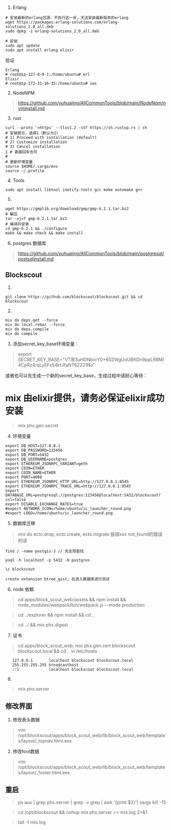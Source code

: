 1. Erlang

```text
# 安装最新的erlang包源，不执行这一步，无法安装最新版本的erlang
wget https://packages.erlang-solutions.com/erlang-solutions_2.0_all.deb
sudo dpkg -i erlang-solutions_2.0_all.deb

# 安装
sudo apt update
sudo apt install erlang elixir

```
验证
```text
Erlang
# root@ip-127-0-0-1:/home/ubuntu# erl
Elixir 
# root@ip-172-31-16-35:/home/ubuntu# iex
```

2. NodeNPM

> https://github.com/yuhuajing/AllCommonTools/blob/main/NodeNpm/nvminstall.md

3. rust 

```test
curl --proto '=https' --tlsv1.2 -sSf https://sh.rustup.rs | sh
# 安装提示，选择1（默认为1）
# 1) Proceed with installation (default)
# 2) Customize installation
# 3) Cancel installation
1 # 直接回车也可
#
# 更新环境变量
source $HOME/.cargo/env
source ~/.profile
```

4. Tools
```text
sudo apt install libtool inotify-tools gcc make automake g++
```

5. 
```text
wget https://gmplib.org/download/gmp/gmp-6.2.1.tar.bz2
# 解压
tar -xjvf gmp-6.2.1.tar.bz2
# 编译并安装
cd gmp-6.2.1 && ./configure
make && make check && make install
```

6. postgres 数据库

> https://github.com/yuhuajing/AllCommonTools/blob/main/postgresql/postsqlinstall.md

## Blockscout

1. 
```text
git clone https://github.com/blockscout/blockscout.git && cd blockscout
```
2. 
```text
mix do deps.get --force
mix do local.rebar --force
mix do deps.compile
mix do compile
```
3. 添加secret_key_base环境变量：

> export SECRET_KEY_BASE="VTIB3uHDNbvrY0+60ZWgUoUBKDn9ppLR8MI4CpRz4/qLyEFs54ktJfaNT6Z221No"

或者也可以先生成一个新的secret_key_base，生成过程中请耐心等待：

# mix 由elixir提供，请务必保证elixir成功安装
> mix phx.gen.secret

4. 环境变量

```text
export DB_HOST=127.0.0.1
export DB_PASSWORD=123456
export DB_PORT=5432
export DB_USERNAME=postgres
export ETHEREUM_JSONRPC_VARIANT=geth
export COIN=ETHER
export COIN_NAME=ETHER
export PORT=4000
export ETHEREUM_JSONRPC_HTTP_URL=http://127.0.0.1:8545
export ETHEREUM_JSONRPC_TRACE_URL=http://127.0.0.1:8545
export DATABASE_URL=postgresql://postgres:123456@localhost:5432/blockscout?ssl=false
export DISABLE_EXCHANGE_RATES=true
#export NETWORK_ICON=/home/ubuntu/ic_launcher_round.png
#export LOGO=/home/ubuntu/ic_launcher_round.png
```
5. 数据库迁移

> mix do ecto.drop, ecto.create, ecto.migrate
报错xxx not_found的错误的话
```text
find / -name postgis-3 // 先全局查找

psql -h localhost -p 5432 -U postgres

\c blockscout

create extension btree_gist; 在进入数据库进行测试
```

6. node 依赖
> cd apps/block_scout_web/assets && npm install && node_modules/webpack/bin/webpack.js --mode production

> cd ../explorer && npm install && cd ..

> cd ../ && mix phx.digest

7. 证书
> cd apps/block_scout_web; mix phx.gen.cert blockscout blockscout.local && cd ..
> vi /etc/hosts
```text
   127.0.0.1       localhost blockscout blockscout.local
   255.255.255.255 broadcasthost
   ::1             localhost blockscout blockscout.local
```
8. 
> mix phx.server


## 修改界面

1. 修改表头数据
> vim /opt/blockscout/apps/block_scout_web/lib/block_scout_web/templates/layout/_topnav.html.eex
2. 修改foot数据
> vim /opt/blockscout/apps/block_scout_web/lib/block_scout_web/templates/layout/_footer.html.eex


## 重启

> ps aux | grep phx.server | grep -v grep | awk '{print $2}'| xargs kill -15

> cd /opt/blockscout && nohup mix phx.server >> mix.log 2>&1

> tail -f mix.log